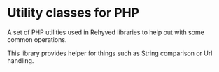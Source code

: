 Utility classes for PHP
=========================

A set of PHP utilities used in Rehyved libraries to help out with some common operations.

This library provides helper for things such as String comparison or Url handling.
